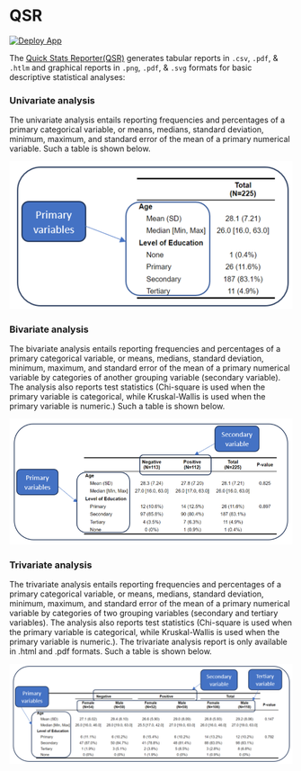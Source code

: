 # QSR

[![Deploy App](https://github.com/corneliustanui/StatsReporter/actions/workflows/deploy-shinyapp.yml/badge.svg)](https://github.com/corneliustanui/StatsReporter/actions/workflows/deploy-shinyapp.yml)

The [Quick Stats Reporter(QSR)](https://corneliuskiplimo.shinyapps.io/StatsReporter/) generates tabular reports in `.csv`, `.pdf`, & `.htlm` and graphical reports in `.png`, `.pdf`, & `.svg` formats for basic descriptive statistical analyses:

### Univariate analysis

The univariate analysis entails reporting frequencies and percentages of a primary categorical variable, or means, medians, standard deviation, minimum, maximum, and standard error of the mean of a primary numerical variable. Such a table is shown below.

![](./www/primary_table.png)

### Bivariate analysis

The bivariate analysis entails reporting frequencies and percentages of a primary categorical variable, or means, medians, standard deviation, minimum, maximum, and standard error of the mean of a primary numerical variable by categories of another grouping variable (secondary variable). The analysis also reports test statistics (Chi-square is used when the primary variable is categorical, while Kruskal-Wallis is used when the primary variable is numeric.) Such a table is shown below.

![](./www/secondary_table.png)

### Trivariate analysis

The trivariate analysis entails reporting frequencies and percentages of a primary categorical variable, or means, medians, standard deviation, minimum, maximum, and standard error of the mean of a primary numerical variable by categories of two grouping variables (secondary and tertiary variables). The analysis also reports test statistics (Chi-square is used when the primary variable is categorical, while Kruskal-Wallis is used when the primary variable is numeric.). The trivariate analysis report is only available in .html and .pdf formats. Such a table is shown below.

![](./www/tertiary_table.png)
